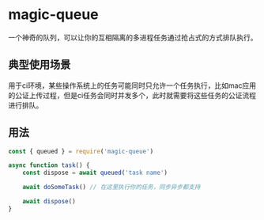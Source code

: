 # magic-queue

一个神奇的队列，可以让你的互相隔离的多进程任务通过抢占式的方式排队执行。

## 典型使用场景

用于ci环境，某些操作系统上的任务可能同时只允许一个任务执行，比如mac应用的公证上传过程，但是ci任务会同时并发多个，此时就需要将这些任务的公证流程进行排队。

## 用法

```javascript
const { queued } = require('magic-queue')

async function task() {
    const dispose = await queued('task name')

    await doSomeTask() // 在这里执行你的任务，同步异步都支持

    await dispose()
}

```

